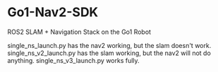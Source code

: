 # Go1-Nav2-SDK
ROS2 SLAM + Navigation Stack on the Go1 Robot

single_ns_launch.py has the nav2 working, but the slam doesn't work. single_ns_v2_launch.py has the slam working, but the nav2 will not do anything.
single_ns_v3_launch.py works fully.
